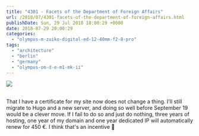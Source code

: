 ```yaml
---
title: "4301 - Facets of the Department of Foreign Affairs"
url: /2018/07/4301-facets-of-the-department-of-foreign-affairs.html
publishDate: Sun, 29 Jul 2018 18:00:29 +0000
date: 2018-07-29 20:00:29
categories: 
  - "olympus-m-zuiko-digital-ed-12-40mm-f2-8-pro"
tags: 
  - "architecture"
  - "berlin"
  - "germany"
  - "olympus-om-d-e-m1-mk-ii"
---
```

<div class="container">
<div class="center"><a target="_blank" href="https://d25zfm9zpd7gm5.cloudfront.net/1200x1200/2017/20170623_164249_lr.jpg"><img class="webfeedsFeaturedVisual" src="https://d25zfm9zpd7gm5.cloudfront.net/0600x0600/2017/20170623_164249_lr.jpg" /></a></div>
</div>
<br />

That I have a certificate for my site now does not change a thing. I'll still migrate to Hugo and a new server, and doing so well before September 19 would be a clever move. If I fail to do so and just do nothing, three years of hosting, one year of my domain and one year dedicated IP will automatically renew for 450 €. I think that's an incentive 🙂
